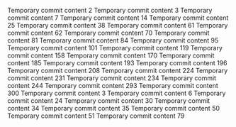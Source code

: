 Temporary commit content 2
Temporary commit content 3
Temporary commit content 7
Temporary commit content 14
Temporary commit content 25
Temporary commit content 38
Temporary commit content 61
Temporary commit content 62
Temporary commit content 70
Temporary commit content 81
Temporary commit content 84
Temporary commit content 95
Temporary commit content 101
Temporary commit content 119
Temporary commit content 158
Temporary commit content 170
Temporary commit content 185
Temporary commit content 193
Temporary commit content 196
Temporary commit content 208
Temporary commit content 224
Temporary commit content 231
Temporary commit content 234
Temporary commit content 244
Temporary commit content 293
Temporary commit content 300
Temporary commit content 3
Temporary commit content 6
Temporary commit content 24
Temporary commit content 30
Temporary commit content 34
Temporary commit content 35
Temporary commit content 50
Temporary commit content 51
Temporary commit content 79

